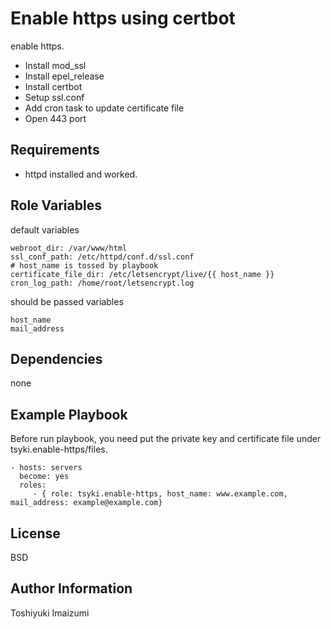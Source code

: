 Enable https using certbot
=========

enable https.

* Install mod_ssl
* Install epel_release
* Install certbot
* Setup ssl.conf
* Add cron task to update certificate file
* Open 443 port

Requirements
------------

* httpd installed and worked.

Role Variables
--------------

default variables
```
webroot_dir: /var/www/html
ssl_conf_path: /etc/httpd/conf.d/ssl.conf
# host_name is tossed by playbook
certificate_file_dir: /etc/letsencrypt/live/{{ host_name }}
cron_log_path: /home/root/letsencrypt.log
```

should be passed variables
```
host_name
mail_address
```

Dependencies
------------

none

Example Playbook
----------------

Before run playbook, you need put the private key and certificate file under tsyki.enable-https/files.

    - hosts: servers
      become: yes
      roles:
         - { role: tsyki.enable-https, host_name: www.example.com, mail_address: example@example.com}

License
-------

BSD

Author Information
------------------

Toshiyuki Imaizumi
